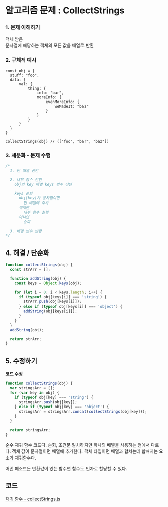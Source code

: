 # 알고리즘 문제 : CollectStrings

### 1. 문제 이해하기
객체 받음   
문자열에 해당하는 객체의 모든 값을 배열로 반환

### 2. 구체적 예시
```
const obj = {
  stuff: "foo",
  data: {
      val: {
          thing: {
              info: "bar",
              moreInfo: {
                  evenMoreInfo: {
                      weMadeIt: "baz"
                  }
              }
          }
      }
  }
}

collectStrings(obj) // (["foo", "bar", "baz"])
```

### 3. 세분화 - 문제 수행
```javascript
/*
  1. 빈 배열 선언

  2. 내부 함수 선언
    obj의 key 배열 keys 변수 선언

    keys 순회
      obj[key]가 문자열이면
        빈 배열에 추가
      객체면
        내부 함수 실행
      아니면
        순회
  
  3. 배열 변수 반환
*/
```

## 4. 해결 / 단순화
```javascript
function collectStrings(obj) {
  const strArr = [];

  function addString(obj) {
    const keys = Object.keys(obj);

    for (let i = 0; i < keys.length; i++) {
      if (typeof obj[keys[i]] === 'string') {
        strArr.push(obj[keys[i]]);
      } else if (typeof obj[keys[i]] === 'object') {
        addString(obj[keys[i]]);
      }
    }
  }
  addString(obj);

  return strArr;
}
```


## 5. 수정하기
**코드 수정**    
```javascript
function collectStrings(obj) {
  var stringsArr = [];
  for (var key in obj) {
    if (typeof obj[key] === 'string') {
      stringsArr.push(obj[key]);
    } else if (typeof obj[key] === 'object') {
      stringsArr = stringsArr.concat(collectStrings(obj[key]));
    }
  }

  return stringsArr;
}
```
순수 재귀 함수 코드다. 순회, 조건문 일치하지만 하나의 배열을 사용하는 점에서 다르다. 객체 값이 문자열이면 배열에 추가한다. 객체 타입이면 배열과 합치는데 합쳐지는 요소가 재귀함수다. 

어떤 메소드든 반환값이 있는 함수면 함수도 인자로 할당할 수 있다.

## 코드
[재귀 함수 - collectStrings.js](../../../algorithm/problem/recursion/problem/collectStrings.js)